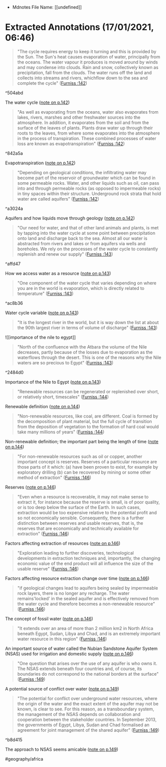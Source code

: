 * Mdnotes File Name: [[undefined]]

# Extracted Annotations (17/01/2021, 06:46)

> "The cycle requires energy to keep it turning and this is provided by the Sun. The Sun's heat causes evaporation of water, principally from the oceans. The water vapour it produces is moved around by winds and may condense into clouds. Rain and snow, collectively known as precipitation, fall from the clouds. The water runs off the land and collects into streams and rivers, whichflow down to the sea and complete the cycle" ([Furniss :142](zotero://open-pdf/library/items/S87SA6XC?page=23))

^504abd

The water cycle ([note on p.142](zotero://open-pdf/library/items/S87SA6XC?page=23))

> "As well as evaporating from the oceans, water also evaporates from lakes, rivers, marshes and other freshwater sources into the atmosphere. In addition, it evaporates from the soil and from the surface of the leaves of plants. Plants draw water up through their roots to the leaves, from where some evaporates into the atmosphere in the process of transpiration. These combined processes of water loss are known as evapotranspiration" ([Furniss :142](zotero://open-pdf/library/items/S87SA6XC?page=23))

^842a5a

Evapotranspiration ([note on p.142](zotero://open-pdf/library/items/S87SA6XC?page=23))

> "Depending on geological conditions, the infiltrating water may become part of the reservoir of groundwater which can be found in some permeable rocks. Water, and other liquids such as oil, can pass into and through permeable rocks (as opposed to impermeable rocks) in tiny spaces within their structure. Underground rock strata that hold water are called aquifers" ([Furniss :142](zotero://open-pdf/library/items/S87SA6XC?page=23))

^a3024a

Aquifers and how liquids move through geology ([note on p.142](zotero://open-pdf/library/items/S87SA6XC?page=23))

> "Our need for water, and that of other land animals and plants, is met by tapping into the water cycle at some point between precipitation onto land and discharge back to the sea. Almost all our water is abstracted from rivers and lakes or from aquifers via wells and boreholes. We rely on the processes of the water cycle to constantly replenish and renew our supply" ([Furniss :143](zotero://open-pdf/library/items/S87SA6XC?page=24))

^affd47

How we access water as a resource ([note on p.143](zotero://open-pdf/library/items/S87SA6XC?page=24))

> "One component of the water cycle that varies depending on where you are in the world is evaporation, which is directly related to temperature" ([Furniss :143](zotero://open-pdf/library/items/S87SA6XC?page=24))

^ac8b36

Water cycle variable ([note on p.143](zotero://open-pdf/library/items/S87SA6XC?page=24))

> "It is the longest river in the world, but it is way down the list at about the 90th largest river in terms of volume of discharge" ([Furniss :143](zotero://open-pdf/library/items/S87SA6XC?page=24))

![[importance of the nile to egypt]]

> "North of the confluence with the Atbara the volume of the Nile decreases, partly because of the losses due to evaporation as the waterflows through the desert. This is one of the reasons why the Nile waters are so precious to Egypt" ([Furniss :143](zotero://open-pdf/library/items/S87SA6XC?page=24))

^2484d0

Importance of the Nile to Egypt ([note on p.143](zotero://open-pdf/library/items/S87SA6XC?page=24))

> "Renewable resources can be regenerated or replenished over short, or relatively short, timescales" ([Furniss :144](zotero://open-pdf/library/items/S87SA6XC?page=25))

Renewable definition  ([note on p.144](zotero://open-pdf/library/items/S87SA6XC?page=25))

> "Non-renewable resources, like coal, are different. Coal is formed by the decomposition of plant material, but the full cycle of transition from the deposition of vegetation to the formation of hard coal would take many millions of years" ([Furniss :144](zotero://open-pdf/library/items/S87SA6XC?page=25))

Non-renewable definition; the important part being the length of time ([note on p.144](zotero://open-pdf/library/items/S87SA6XC?page=25))

> "For non-renewable resources such as oil or copper, another important concept is reserves. Reserves of a particular resource are those parts of it which: (a) have been proven to exist, for example by exploratory drilling (b) can be recovered by mining or some other method of extraction" ([Furniss :146](zotero://open-pdf/library/items/S87SA6XC?page=27))

Reserves ([note on p.146](zotero://open-pdf/library/items/S87SA6XC?page=27))

> "Even when a resource is recoverable, it may not make sense to extract it, for instance because the reserve is small, is of poor quality, or is too deep below the surface of the Earth. In such cases, extraction would be too expensive relative to the potential profit and so not economically sensible. Consequently, there is a further distinction between reserves and usable reserves, that is, the reserves that are economically and technically available for extraction" ([Furniss :146](zotero://open-pdf/library/items/S87SA6XC?page=27))

Factors affecting extraction of resources ([note on p.146](zotero://open-pdf/library/items/S87SA6XC?page=27))

> "Exploration leading to further discoveries, technological developments in extraction techniques and, importantly, the changing economic value of the end product will all influence the size of the usable reserve" ([Furniss :146](zotero://open-pdf/library/items/S87SA6XC?page=27))

Factors affecting resource extraction change over time ([note on p.146](zotero://open-pdf/library/items/S87SA6XC?page=27))

> "if geological changes lead to aquifers being sealed by impermeable rock layers, there is no longer any recharge. The water remains'locked' in the sealed aquifer and is effectively removed from the water cycle and therefore becomes a non-renewable resource" ([Furniss :146](zotero://open-pdf/library/items/S87SA6XC?page=27))

The concept of fossil water ([note on p.146](zotero://open-pdf/library/items/S87SA6XC?page=27))

> "It extends over an area of more than 2 million km2 in North Africa beneath Egypt, Sudan, Libya and Chad, and is an extremely important water resource in this region" ([Furniss :146](zotero://open-pdf/library/items/S87SA6XC?page=27))

An important source of water called the Nubian Sandstone Aquifer System (NSAS) used for irrigation and domestic supply ([note on p.146](zotero://open-pdf/library/items/S87SA6XC?page=27))

> "One question that arises over the use of any aquifer is who owns it. The NSAS extends beneath four countries and, of course, its boundaries do not correspond to the national borders at the surface" ([Furniss :149](zotero://open-pdf/library/items/S87SA6XC?page=30))

A potential source of conflict over water ([note on p.149](zotero://open-pdf/library/items/S87SA6XC?page=30))

> "The potential for conflict over underground water resources, where the origin of the water and the exact extent of the aquifer may not be known, is clear to see. For this reason, as a transboundary system, the management of the NSAS depends on collaboration and cooperation between the stakeholder countries. In September 2013, the governments of Egypt, Libya, Sudan and Chad formalised an agreement for joint management of the shared aquifer" ([Furniss :149](zotero://open-pdf/library/items/S87SA6XC?page=30))

^b8d415

The approach to NSAS seems amicable ([note on p.149](zotero://open-pdf/library/items/S87SA6XC?page=30))


#geography/africa 

